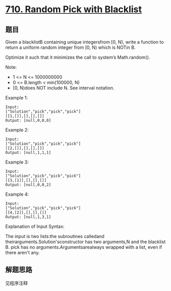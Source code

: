 # [710. Random Pick with Blacklist](https://leetcode-cn.com/problems/random-pick-with-blacklist/)

## 题目

Given a blacklistB containing unique integersfrom [0, N), write a function to return a uniform random integer from [0, N) which is NOTin B.

Optimize it such that it minimizes the call to system&rsquo;s Math.random().

Note:

- 1 <= N <= 1000000000
- 0 <= B.length < min(100000, N)
- [0, N)does NOT include N. See interval notation.

Example 1:

```text
Input:
["Solution","pick","pick","pick"]
[[1,[]],[],[],[]]
Output: [null,0,0,0]
```

Example 2:

```text
Input:
["Solution","pick","pick","pick"]
[[2,[]],[],[],[]]
Output: [null,1,1,1]
```

Example 3:

```text
Input:
["Solution","pick","pick","pick"]
[[3,[1]],[],[],[]]
Output: [null,0,0,2]
```

Example 4:

```text
Input:
["Solution","pick","pick","pick"]
[[4,[2]],[],[],[]]
Output: [null,1,3,1]
```

Explanation of Input Syntax:

The input is two lists:the subroutines calledand theirarguments.Solution'sconstructor has two arguments,N and the blacklist B. pick has no arguments.Argumentsarealways wrapped with a list, even if there aren't any.

## 解题思路

见程序注释
